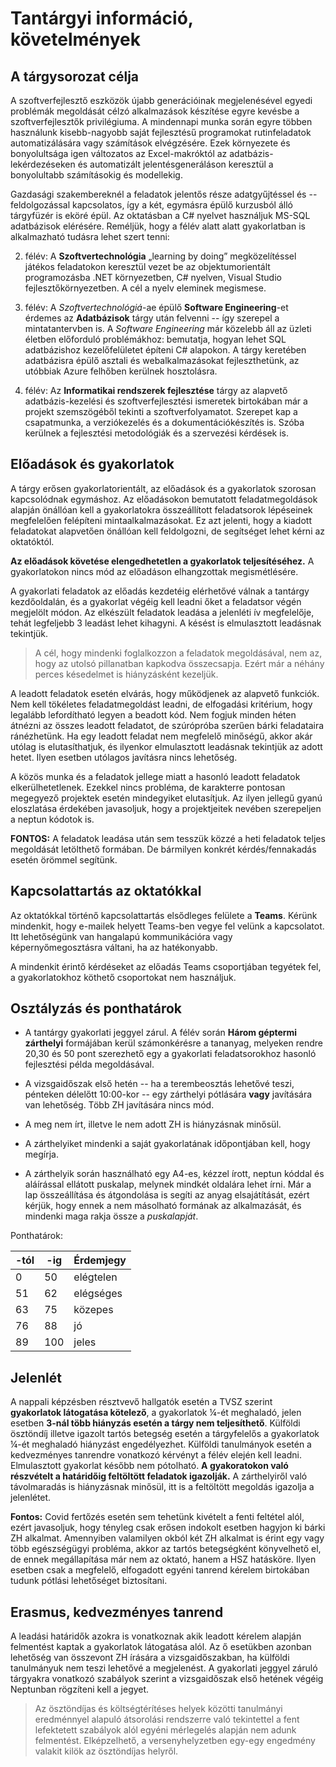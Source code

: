 # Tantárgyi információ, követelmények



## A tárgysorozat célja

A szoftverfejlesztő eszközök újabb generációinak megjelenésével egyedi problémák megoldását célzó alkalmazások készítése egyre kevésbe a szoftverfejlesztők privilégiuma. A mindennapi munka során egyre többen használunk kisebb-nagyobb saját fejlesztésű programokat rutinfeladatok automatizálására vagy számítások elvégzésére. Ezek környezete és bonyolultsága igen változatos az Excel-makróktól az adatbázis- lekérdezéseken és automatizált jelentésgeneráláson keresztül a bonyolultabb számításokig és modellekig. 

Gazdasági szakembereknél a feladatok jelentős része adatgyűjtéssel és -- feldolgozással kapcsolatos, így a két, egymásra épülő kurzusból álló tárgyfüzér is eköré épül. Az oktatásban a C# nyelvet használjuk MS-SQL adatbázisok elérésére. Reméljük, hogy a félév alatt alatt gyakorlatban is alkalmazható tudásra lehet szert tenni:

2. félév: A **Szoftvertechnológia** „learning by doing” megközelítéssel játékos feladatokon keresztül vezet be az objektumorientált programozásba .NET környezetben, C# nyelven, Visual Studio fejlesztőkörnyezetben. A cél a nyelv eleminek megismese. 
3. félév: A *Szoftvertechnológiá*-ae épülő **Software Engineering**-et érdemes az **Adatbázisok** tárgy után felvenni -- így szerepel a mintatantervben is. A *Software Engineering* már közelebb áll az üzleti életben előforduló problémákhoz: bemutatja, hogyan lehet SQL adatbázishoz kezelőfelületet építeni C# alapokon. A tárgy keretében adatbázisra épülő asztali és webalkalmazásokat fejleszthetünk, az utóbbiak Azure felhőben kerülnek hosztolásra.

4. félév: Az **Informatikai rendszerek fejlesztése** tárgy az alapvető adatbázis-kezelési és szoftverfejlesztési ismeretek birtokában már a projekt szemszögéből tekinti a szoftverfolyamatot. Szerepet kap a csapatmunka, a verziókezelés és a dokumentációkészítés is. Szóba kerülnek a fejlesztési metodológiák és a szervezési kérdések is.

## Előadások és gyakorlatok

A tárgy erősen gyakorlatorientált, az előadások és a gyakorlatok szorosan kapcsolódnak egymáshoz. Az előadásokon bemutatott feladatmegoldások alapján önállóan kell a gyakorlatokra összeállított feladatsorok lépéseinek megfelelően felépíteni mintaalkalmazásokat. Ez azt jelenti, hogy a kiadott feladatokat alapvetően önállóan kell feldolgozni, de segítséget lehet kérni az oktatóktól.

**Az előadások követése elengedhetetlen a gyakorlatok teljesítéséhez.**  A gyakorlatokon nincs mód az előadáson elhangzottak megismétlésére. 

A gyakorlati feladatok az előadás kezdetéig elérhetővé válnak a tantárgy kezdőoldalán, és a gyakorlat végéig kell leadni őket a feladatsor végén megjelölt módon. Az elkészült feladatok leadása a jelenléti ív megfelelője, tehát legfeljebb 3 leadást lehet kihagyni. A késést is elmulasztott leadásnak tekintjük.

> A cél, hogy mindenki foglalkozzon a feladatok megoldásával, nem az, hogy az utolsó pillanatban kapkodva összecsapja. Ezért már a néhány perces késedelmet is hiányzásként kezeljük.

A leadott feladatok esetén elvárás, hogy működjenek az alapvető funkciók. Nem kell tökéletes feladatmegoldást leadni, de elfogadási kritérium, hogy legalább lefordítható legyen a beadott kód. Nem fogjuk minden héten átnézni az összes leadott feladatot, de szúrópróba szerűen bárki feladataira ránézhetünk. Ha egy leadott feladat nem megfelelő minőségű, akkor akár utólag is elutasíthatjuk, és ilyenkor elmulasztott leadásnak tekintjük az adott hetet. Ilyen esetben utólagos javításra nincs lehetőség. 

A közös munka és a feladatok jellege miatt a hasonló leadott feladatok elkerülhetetlenek. Ezekkel nincs probléma, de karakterre pontosan megegyező projektek esetén mindegyiket elutasítjuk. Az ilyen jellegű gyanú eloszlatása érdekében javasoljuk, hogy a projektjeitek nevében szerepeljen a neptun kódotok is.

**FONTOS:** A feladatok leadása után sem tesszük közzé a heti feladatok teljes megoldását letölthető formában. De bármilyen konkrét kérdés/fennakadás esetén örömmel segítünk.

## Kapcsolattartás az oktatókkal

Az oktatókkal történő kapcsolattartás elsődleges felülete a **Teams**.  Kérünk mindenkit, hogy e-mailek helyett Teams-ben vegye fel velünk a kapcsolatot.  Itt lehetőségünk van hangalapú kommunikációra vagy képernyőmegosztásra váltani,  ha az hatékonyabb. 

A mindenkit érintő kérdéseket az előadás  Teams csoportjában tegyétek fel, a gyakorlatokhoz köthető csoportokat nem használjuk.

## Osztályzás és ponthatárok

- A tantárgy gyakorlati jeggyel zárul. A félév során **Három géptermi zárthelyi** formájában kerül számonkérésre a tananyag, melyeken rendre 20,30 és 50 pont szerezhető egy a gyakorlati feladatsorokhoz hasonló fejlesztési példa megoldásával. 

- A vizsgaidőszak első hetén --  ha a terembeosztás lehetővé teszi, pénteken délelőtt 10:00-kor --  egy zárthelyi  pótlására **vagy** javítására van lehetőség. Több ZH javítására nincs mód.

- A meg nem írt,  illetve le nem adott ZH  is hiányzásnak minősül.

- A zárthelyiket mindenki a saját gyakorlatának időpontjában kell, hogy megírja.

- A zárthelyik során használható egy A4-es, kézzel írott, neptun kóddal és aláírással ellátott puskalap, melynek mindkét oldalára lehet írni. Már a lap összeállítása és átgondolása is segíti az anyag elsajátítását, ezért kérjük, hogy ennek a nem másolható formának az alkalmazását, és mindenki maga rakja össze a _puskalapját_.

Ponthatárok:

|-tól|-ig|Érdemjegy|
|-|-|-|
|0|50|elégtelen|
|51|62|elégséges|
|63|75|közepes|
|76|88|jó|
|89|100|jeles|

## Jelenlét

A nappali képzésben résztvevő hallgatók esetén a TVSZ szerint **gyakorlatok látogatása kötelező**, a gyakorlatok ¼-ét meghaladó, jelen esetben **3-nál több hiányzás esetén a tárgy nem teljesíthető**. Külföldi ösztöndíj illetve igazolt tartós betegség esetén a tárgyfelelős a gyakorlatok ¼-ét meghaladó hiányzást engedélyezhet. Külföldi tanulmányok esetén a kedvezményes tanrendre vonatkozó kérvényt a félév elején kell leadni. Elmulasztott gyakorlat később nem pótolható. **A gyakoratokon való részvételt a határidőig feltöltött feladatok igazolják.** A zárthelyiről való távolmaradás is hiányzásnak minősül, itt is a feltöltött megoldás igazolja a jelenlétet.

**Fontos:** Covid fertőzés esetén sem tehetünk kivételt a fenti feltétel alól, ezért javasoljuk, hogy tényleg csak erősen indokolt esetben hagyjon ki bárki ZH alkalmat. Amennyiben valamilyen okból két ZH alkalmat is érint egy vagy több egészségügyi probléma, akkor az tartós betegségként könyvelhető el, de ennek megállapítása már nem az oktató, hanem a HSZ hatásköre. Ilyen esetben csak a megfelelő, elfogadott egyéni tanrend kérelem birtokában tudunk pótlási lehetőséget biztosítani.

## Erasmus, kedvezményes tanrend

A leadási határidők azokra is vonatkoznak akik leadott kérelem alapján felmentést kaptak a gyakorlatok látogatása alól. Az ő esetükben azonban lehetőség van összevont ZH írására a vizsgaidőszakban, ha külföldi tanulmányuk nem teszi lehetővé a megjelenést.   A gyakorlati jeggyel záruló tárgyakra vonatkozó szabályok szerint a vizsgaidőszak első hetének végéig Neptunban rögzíteni kell a jegyet.

> Az ösztöndíjas és költségtérítéses helyek közötti tanulmányi eredménnyel alapuló átsorolási rendszerre való tekintettel a fent  lefektetett szabályok alól egyéni mérlegelés alapján nem adunk felmentést.  Elképzelhető, a versenyhelyzetben egy-egy engedmény valakit kilök az ösztöndíjas helyről. 
